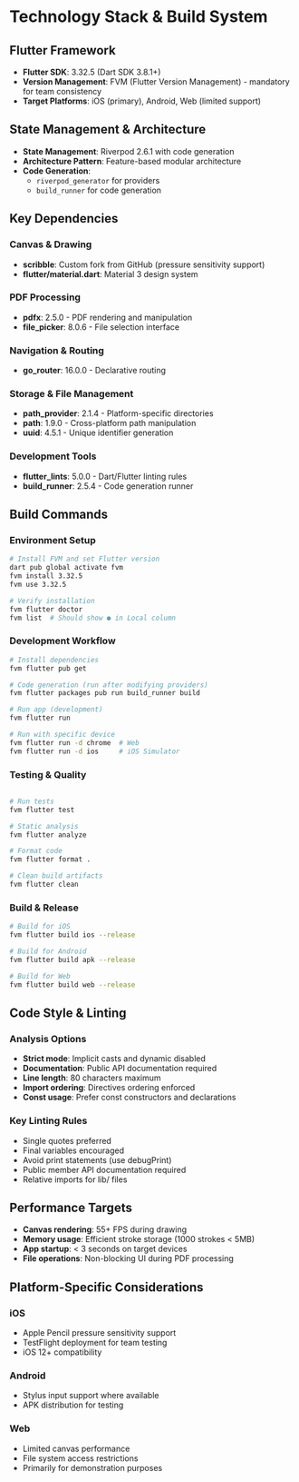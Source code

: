 # Technology Stack & Build System

## Flutter Framework

- **Flutter SDK**: 3.32.5 (Dart SDK 3.8.1+)
- **Version Management**: FVM (Flutter Version Management) - mandatory for team consistency
- **Target Platforms**: iOS (primary), Android, Web (limited support)

## State Management & Architecture

- **State Management**: Riverpod 2.6.1 with code generation
- **Architecture Pattern**: Feature-based modular architecture
- **Code Generation**:
  - `riverpod_generator` for providers
  - `build_runner` for code generation

## Key Dependencies

### Canvas & Drawing

- **scribble**: Custom fork from GitHub (pressure sensitivity support)
- **flutter/material.dart**: Material 3 design system

### PDF Processing

- **pdfx**: 2.5.0 - PDF rendering and manipulation
- **file_picker**: 8.0.6 - File selection interface

### Navigation & Routing

- **go_router**: 16.0.0 - Declarative routing

### Storage & File Management

- **path_provider**: 2.1.4 - Platform-specific directories
- **path**: 1.9.0 - Cross-platform path manipulation
- **uuid**: 4.5.1 - Unique identifier generation

### Development Tools

- **flutter_lints**: 5.0.0 - Dart/Flutter linting rules
- **build_runner**: 2.5.4 - Code generation runner

## Build Commands

### Environment Setup

```bash
# Install FVM and set Flutter version
dart pub global activate fvm
fvm install 3.32.5
fvm use 3.32.5

# Verify installation
fvm flutter doctor
fvm list  # Should show ● in Local column
```

### Development Workflow

```bash
# Install dependencies
fvm flutter pub get

# Code generation (run after modifying providers)
fvm flutter packages pub run build_runner build

# Run app (development)
fvm flutter run

# Run with specific device
fvm flutter run -d chrome  # Web
fvm flutter run -d ios     # iOS Simulator
```

### Testing & Quality

```bash

# Run tests
fvm flutter test

# Static analysis
fvm flutter analyze

# Format code
fvm flutter format .

# Clean build artifacts
fvm flutter clean
```

### Build & Release

```bash
# Build for iOS
fvm flutter build ios --release

# Build for Android
fvm flutter build apk --release

# Build for Web
fvm flutter build web --release
```

## Code Style & Linting

### Analysis Options

- **Strict mode**: Implicit casts and dynamic disabled
- **Documentation**: Public API documentation required
- **Line length**: 80 characters maximum
- **Import ordering**: Directives ordering enforced
- **Const usage**: Prefer const constructors and declarations

### Key Linting Rules

- Single quotes preferred
- Final variables encouraged
- Avoid print statements (use debugPrint)
- Public member API documentation required
- Relative imports for lib/ files

## Performance Targets

- **Canvas rendering**: 55+ FPS during drawing
- **Memory usage**: Efficient stroke storage (1000 strokes < 5MB)
- **App startup**: < 3 seconds on target devices
- **File operations**: Non-blocking UI during PDF processing

## Platform-Specific Considerations

### iOS

- Apple Pencil pressure sensitivity support
- TestFlight deployment for team testing
- iOS 12+ compatibility

### Android

- Stylus input support where available
- APK distribution for testing

### Web

- Limited canvas performance
- File system access restrictions
- Primarily for demonstration purposes
